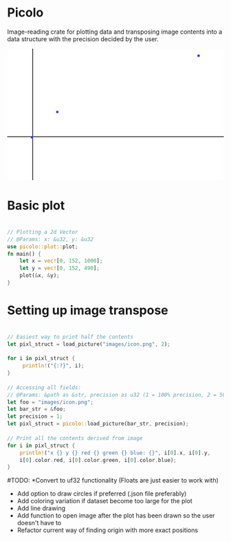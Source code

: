 # Picolo
Image-reading crate for plotting data and transposing image contents into a data structure with the precision decided by the user.

![plot](images/plot.png)

# Basic plot

```rust

// Plotting a 2d Vector
// @Params: x: &u32, y: &u32
use picolo::plot::plot;
fn main() {
    let x = vec![0, 152, 1000];
    let y = vec![0, 152, 490];
    plot(&x, &y);
}
```

# Setting up image transpose

```rust

// Easiest way to print half the contents
let pixl_struct = load_picture("images/icon.png", 2);

for i in pixl_struct {
     println!("{:?}", i); 
}

// Accessing all fields:
// @Params: &path as &str, precision as u32 (1 = 100% precision, 2 = 50%, ...)  
let foo = "images/icon.png"; 
let bar_str = &foo;
let precision = 1;
let pixl_struct = picolo::load_picture(bar_str, precision);

// Print all the contents derived from image
for i in pixl_struct {
    println!("x {} y {} red {} green {} blue: {}", i[0].x, i[0].y, 
    i[0].color.red, i[0].color.green, i[0].color.blue);
}

```

#TODO:
*Convert to uf32 functionality (Floats are just easier to work with)
* Add option to draw circles if preferred (.json file preferably)
* Add coloring variation if dataset become too large for the plot
* Add line drawing
* Add function to open image after the plot has been drawn so the user doesn't have to
* Refactor current way of finding origin with more exact positions
